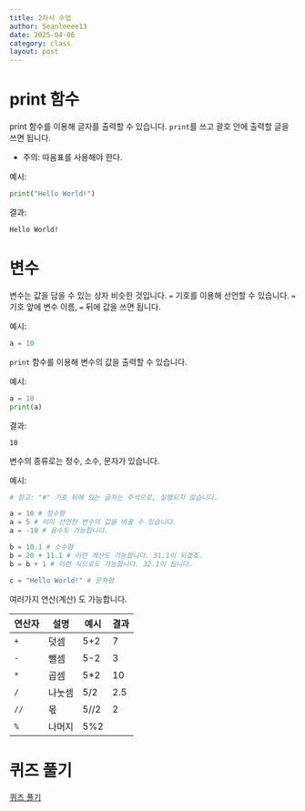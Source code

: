 ```yaml
---
title: 2차시 수업
author: Seanleeee13
date: 2025-04-06
category: class
layout: post
---
```


# print 함수

print 함수를 이용해 글자를 출력할 수 있습니다.
`print`를 쓰고 괄호 안에 출력할 글을 쓰면 됩니다.
- 주의: 따옴표를 사용해야 한다.

예시:
```python
print("Hello World!")
```
결과:
```
Hello World!
```

# 변수

변수는 값을 담을 수 있는 상자 비슷한 것입니다.
`=` 기호를 이용해 선언할 수 있습니다.
`=` 기호 앞에 변수 이름, `=` 뒤에 값을 쓰면 됩니다.

예시:
```python
a = 10
```

`print` 함수를 이용해 변수의 값을 출력할 수 있습니다.

예시:
```python
a = 10
print(a)
```
결과:
```
10
```

변수의 종류로는 정수, 소수, 문자가 있습니다.

예시:
```python
# 참고: "#" 기호 뒤에 있는 글자는 주석으로, 실행되지 않습니다.

a = 10 # 정수형
a = 5 # 이미 선언한 변수의 값을 바꿀 수 있습니다.
a = -10 # 음수도 가능합니다.

b = 10.1 # 소수형
b = 20 + 11.1 # 이런 계산도 가능합니다. 31.1이 되겠죠.
b = b + 1 # 이런 식으로도 가능합니다. 32.1이 됩니다.

c = "Hello World!" # 문자형
```

여러가지 연산(계산) 도 가능합니다.

|연산자|설명|예시|결과|
|---|--|--|--|
|`+`|덧셈|5+2|7|
|`-`|뺄셈|5-2|3|
|`*`|곱셈|5*2|10|
|`/`|나눗셈|5/2|2.5|
|`//`|몫|5//2|2|
|`%`|나머지|5%2|

# 퀴즈 풀기

[퀴즈 풀기](https://docs.google.com/forms/d/e/1FAIpQLSf3JOCdEk4vlBYJB1frE58EayixojR-XZg6wxwoxKcEBln1sA/viewform?usp=preview)
